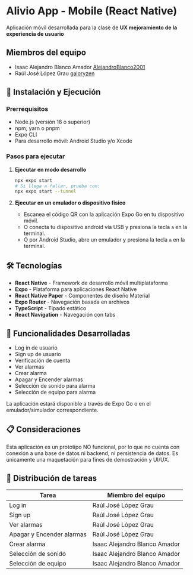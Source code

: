 # Alivio App - Mobile (React Native)

Aplicación móvil desarrollada para la clase de **UX mejoramiento de la experiencia de usuario**

## Miembros del equipo
- Isaac Alejandro Blanco Amador [AlejandroBlanco2001](https://github.com/AlejandroBlanco2001)
- Raúl José López Grau [galoryzen](https://github.com/galoryzen)

## 🚀 Instalación y Ejecución

### Prerrequisitos
- Node.js (versión 18 o superior)
- npm, yarn o pnpm
- Expo CLI
- Para desarrollo móvil: Android Studio y/o Xcode

### Pasos para ejecutar

1. **Ejecutar en modo desarrollo**
    ```bash
    npx expo start
    # Si llega a fallar, prueba con:
    npx expo start --tunnel
    ```

2. **Ejecutar en un emulador o dispositivo físico**
    - Escanea el código QR con la aplicación Expo Go en tu dispositivo móvil.
    - O conecta tu dispositivo android vía USB y presiona la tecla `a` en la terminal.
    - O por Android Studio, abre un emulador y presiona la tecla `a` en la terminal.

## 🛠️ Tecnologías

- **React Native** - Framework de desarrollo móvil multiplataforma
- **Expo** - Plataforma para aplicaciones React Native
- **React Native Paper** - Componentes de diseño Material
- **Expo Router** - Navegación basada en archivos
- **TypeScript** - Tipado estático
- **React Navigation** - Navegación con tabs

## 📱 Funcionalidades Desarrolladas

- Log in de usuario
- Sign up de usuario
- Verificación de cuenta
- Ver alarmas
- Crear alarma
- Apagar y Encender alarmas
- Selección de sonido para alarma
- Selección de equipo para alarma

La aplicación estará disponible a través de Expo Go o en el emulador/simulador correspondiente.

## 📋 Consideraciones

Esta aplicación es un prototipo NO funcional, por lo que no cuenta con conexión a una base de datos ni backend, ni persistencia de datos. Es únicamente una maquetación para fines de demostración y UI/UX.

## 👥 Distribución de tareas

| Tarea                     | Miembro del equipo            |
| ------------------------- | ----------------------------- |
| Log in                    | Raúl José López Grau          |
| Sign up                   | Raúl José López Grau          |
| Ver alarmas               | Raúl José López Grau          |
| Apagar y Encender alarmas | Raúl José López Grau          |
| Crear alarma              | Isaac Alejandro Blanco Amador |
| Selección de sonido       | Isaac Alejandro Blanco Amador |
| Selección de equipo       | Isaac Alejandro Blanco Amador |